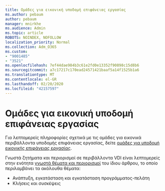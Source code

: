 ```yaml
---
title: Ομάδες για εικονική υποδομή επιφάνειας εργασίας
ms.author: pebaum
author: pebaum
manager: mnirkhe
ms.audience: Admin
ms.topic: article
ROBOTS: NOINDEX, NOFOLLOW
localization_priority: Normal
ms.collection: Adm_O365
ms.custom:
- "9001485"
- "3521"
ms.openlocfilehash: 7ef44dae984b3c61e2fd0e13352f90898c15d8b6
ms.sourcegitcommit: a7c17217c170ead24571421baaf5a14f1525b1a6
ms.translationtype: MT
ms.contentlocale: el-GR
ms.lasthandoff: 02/20/2020
ms.locfileid: "42157597"
---
```

# <a name="teams-for-virtualized-desktop-infrastructure"></a>Ομάδες για εικονική υποδομή επιφάνειας εργασίας

Για λεπτομερείς πληροφορίες σχετικά με τις ομάδες για εικονικά περιβάλλοντα υποδομής επιφάνειας εργασίας, δείτε [ομάδες για υποδομή εικονικής επιφάνειας εργασίας](https://docs.microsoft.com/en-us/microsoftteams/teams-for-vdi).

Γνωστά ζητήματα και περιορισμοί σε περιβάλλοντα VDI είναι λεπτομερείς στην ενότητα [γνωστά θέματα και περιορισμοί](https://docs.microsoft.com/en-us/microsoftteams/teams-for-vdi#known-issues-and-limitations) του ίδιου άρθρου, το οποίο περιλαμβάνει τα ακόλουθα θέματα:
 - Ανάπτυξη, εγκατάσταση και εγκατάσταση προγράμματος-πελάτη
 - Κλήσεις και συσκέψεις